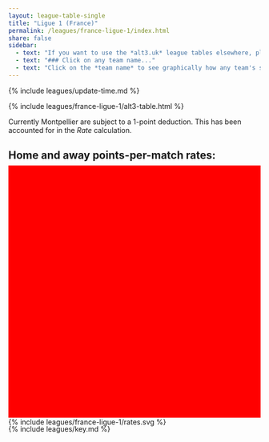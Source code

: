 ```yaml
---
layout: league-table-single
title: "Ligue 1 (France)"
permalink: /leagues/france-ligue-1/index.html
share: false
sidebar:
  - text: "If you want to use the *alt3.uk* league tables elsewhere, please be sure to read the [License and Disclaimer](/about/license) page first."
  - text: "### Click on any team name..."
  - text: "Click on the *team name* to see graphically how any team's schedule strength evolves through the season."
---
```


{% include leagues/update-time.md %}

<!-- This page is normally updated at around 1 a.m. (UK time), on days after a match has been played. -->

{% include leagues/france-ligue-1/alt3-table.html %}

Currently Montpellier are subject to a 1-point deduction.  This has been accounted for in the _Rate_ calculation. 


<style>
.svg-wrap {
    background-color:red;
    height:0;
    padding-top:100%; /* 350px/550px */
	margin-top:-10px;
    position: relative;
}

svg {
    background-color: white;
    height: 100%;
    display:block;
    width: 100%;
    position: absolute;
    top:0;
    left:0;
}
</style>

## Home and away points-per-match rates:

<div class="svg-wrap">
{% include leagues/france-ligue-1/rates.svg %}
</div>

{% include leagues/key.md %}
